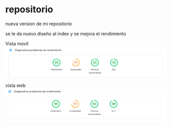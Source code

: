 # repositorio
nueva version de mi repositorio

se le da nuevo diseño al index y se mejora el rendimiento

Vista movil
![alt text](image.png)

vista web
![alt text](image-1.png)